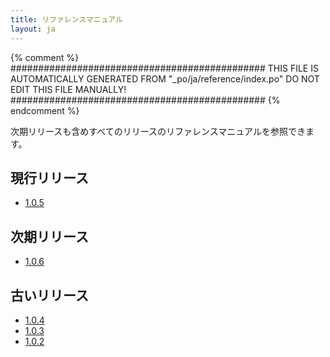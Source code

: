 ```yaml
---
title: リファレンスマニュアル
layout: ja
---
```


{% comment %}
##############################################
  THIS FILE IS AUTOMATICALLY GENERATED FROM
  "_po/ja/reference/index.po"
  DO NOT EDIT THIS FILE MANUALLY!
##############################################
{% endcomment %}


次期リリースも含めすべてのリリースのリファレンスマニュアルを参照できます。

## 現行リリース

* [1.0.5](1.0.5/)

## 次期リリース

* [1.0.6](1.0.6/)

## 古いリリース

* [1.0.4](1.0.4/)
* [1.0.3](1.0.3/)
* [1.0.2](1.0.2/)
